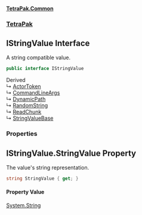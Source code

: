 #### [TetraPak.Common](index.md 'index')
### [TetraPak](TetraPak.md 'TetraPak')
## IStringValue Interface
A string compatible value.  
```csharp
public interface IStringValue
```

Derived  
&#8627; [ActorToken](TetraPak_ActorToken.md 'TetraPak.ActorToken')  
&#8627; [CommandLineArgs](TetraPak_CommandLineArgs.md 'TetraPak.CommandLineArgs')  
&#8627; [DynamicPath](TetraPak_DynamicEntities_DynamicPath.md 'TetraPak.DynamicEntities.DynamicPath')  
&#8627; [RandomString](TetraPak_RandomString.md 'TetraPak.RandomString')  
&#8627; [ReadChunk](TetraPak_ReadChunk.md 'TetraPak.ReadChunk')  
&#8627; [StringValueBase](TetraPak_StringValueBase.md 'TetraPak.StringValueBase')  
### Properties
<a name='TetraPak_IStringValue_StringValue'></a>
## IStringValue.StringValue Property
The value's string representation.  
```csharp
string StringValue { get; }
```
#### Property Value
[System.String](https://docs.microsoft.com/en-us/dotnet/api/System.String 'System.String')
  
